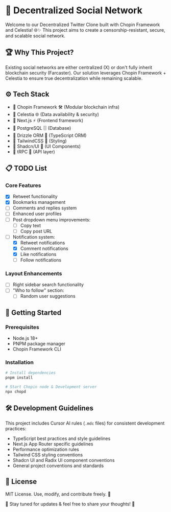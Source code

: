 # 🚀 Decentralized Social Network

Welcome to our Decentralized Twitter Clone built with Chopin Framework and Celestia! 🌐✨ This project aims to create a censorship-resistant, secure, and scalable social network.

## 🏆 Why This Project?
Existing social networks are either centralized (X) or don't fully inherit blockchain security (Farcaster). Our solution leverages Chopin Framework + Celestia to ensure true decentralization while remaining scalable.

## ⚙️ Tech Stack
- 🔹 Chopin Framework 🛠️ (Modular blockchain infra)
- 🔹 Celestia 🌐 (Data availability & security)
- 🔹 Next.js ⚡ (Frontend framework)
- 🔹 PostgreSQL 🗄️ (Database)
- 🔹 Drizzle ORM 🎯 (TypeScript ORM)
- 🔹 TailwindCSS 🎨 (Styling)
- 🔹 Shadcn/UI 🎯 (UI Components)
- 🔹 tRPC 🎯 (API layer)

## 📋 TODO List

### Core Features
- [x] Retweet functionality
- [x] Bookmarks management
- [ ] Comments and replies system
- [ ] Enhanced user profiles
- [ ] Post dropdown menu improvements:
  - [ ] Copy text
  - [ ] Copy post URL
- [ ] Notification system:
  - [x] Retweet notifications
  - [x] Comment notifications
  - [x] Like notifications
  - [ ] Follow notifications

### Layout Enhancements
- [ ] Right sidebar search functionality
- [ ] "Who to follow" section:
  - [ ] Random user suggestions

## 🚀 Getting Started

### Prerequisites
- Node.js 18+
- PNPM package manager
- Chopin Framework CLI

### Installation
```bash
# Install dependencies
pnpm install

# Start Chopin node & Development server
npx chopd
```

## 🛠️ Development Guidelines
This project includes Cursor AI rules (`.mdc` files) for consistent development practices:
- TypeScript best practices and style guidelines
- Next.js App Router specific guidelines
- Performance optimization rules
- Tailwind CSS styling conventions
- Shadcn UI and Radix UI component conventions
- General project conventions and standards

## 📜 License
MIT License. Use, modify, and contribute freely. 📝

👀 Stay tuned for updates & feel free to share your thoughts! 🚀
